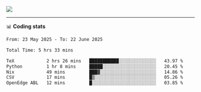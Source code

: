 <picture>
  <source
  srcset="https://github-readme-stats.vercel.app/api?username=sant0s12&show_icons=true&theme=dark"
  media="(prefers-color-scheme: dark)"
  />
  <source
  srcset="https://github-readme-stats.vercel.app/api?username=sant0s12&show_icons=true"
  media="(prefers-color-scheme: light)"
  />
  <img src="https://github-readme-stats.vercel.app/api?username=sant0s12&show_icons=true" />
</picture>

---

📊 **Coding stats**

<!--START_SECTION:waka-->

```txt
From: 23 May 2025 - To: 22 June 2025

Total Time: 5 hrs 33 mins

TeX            2 hrs 26 mins   ███████████░░░░░░░░░░░░░░   43.97 %
Python         1 hr 8 mins     █████░░░░░░░░░░░░░░░░░░░░   20.45 %
Nix            49 mins         ███▓░░░░░░░░░░░░░░░░░░░░░   14.86 %
CSV            17 mins         █▒░░░░░░░░░░░░░░░░░░░░░░░   05.26 %
OpenEdge ABL   12 mins         █░░░░░░░░░░░░░░░░░░░░░░░░   03.85 %
```

<!--END_SECTION:waka-->
